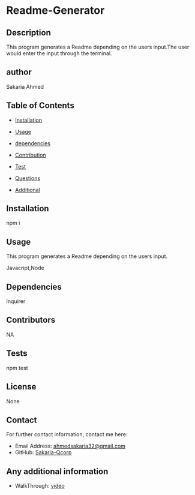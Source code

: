 # Readme-Generator

 ## Description
  This program generates a Readme depending on the users input.The user would enter the input through the terminal.
  ## author
  Sakaria Ahmed

  ## Table of Contents
  - [Installation](#installation)
  - [Usage](#usage)
  - [dependencies](#dependencies)
  - [Contribution](#contribution)
  - [Test](#tests)
  
  - [Questions](#Question)
  - [Additional](#additional)

  ## Installation
  npm i
  
  ## Usage

  This program generates a Readme depending on the users input.

  Javacript,Node

  ## Dependencies
  Inquirer

  ## Contributors
  NA
  ## Tests
  npm test
  ## License
  None
  

  ## Contact
  For further contact information, contact me here:
  * Email Address: ahmedsakaria32@gmail.com
  * GitHub: [Sakaria-Qcorp](https://github.com/Sakaria-Qcorp)
  
  ## Any additional information
* WalkThrough: [video](walkThrough.mp4)
  

  
